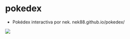 # pokedex
- Pokédex interactiva por nek. nek88.github.io/pokedex/
<img src ="https://raw.githubusercontent.com/NeK88/pokedex/master/images/lugia.jpg">
